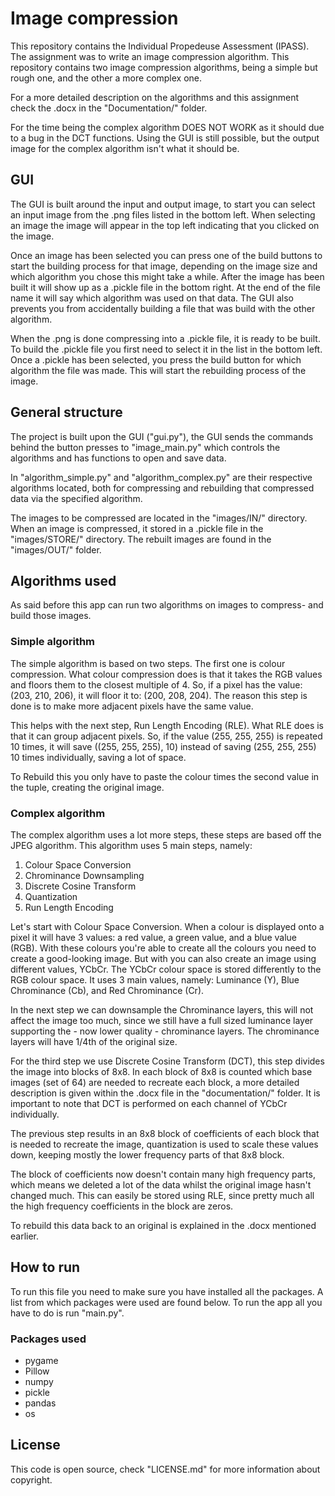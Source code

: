 # Image compression
This repository contains the Individual Propedeuse Assessment (IPASS). The assignment was to write an
image compression algorithm. This repository contains two image compression algorithms, being a
simple but rough one, and the other a more complex one. 

For a more detailed description on the algorithms and this assignment check the .docx in the 
"Documentation/" folder.

For the time being the complex algorithm DOES NOT WORK as it should due to a bug in the DCT functions.
Using the GUI is still possible, but the output image for the complex algorithm isn't what it should be.


## GUI
The GUI is built around the input and output image, to start you can select an input image from the
.png files listed in the bottom left. When selecting an image the image will appear in the top left
indicating that you clicked on the image.

Once an image has been selected you can press one of the build buttons to start the building process
for that image, depending on the image size and which algorithm you chose this might take a while.
After the image has been built it will show up as a .pickle file in the bottom right. At the end of
the file name it will say which algorithm was used on that data. The GUI also prevents you from
accidentally building a file that was build with the other algorithm. 

When the .png is done compressing into a .pickle file, it is ready to be built. To build the .pickle
file you first need to select it in the list in the bottom left. Once a .pickle has been selected, you
press the build button for which algorithm the file was made. This will start the rebuilding process
of the image.


## General structure
The project is built upon the GUI ("gui.py"), the GUI sends the commands behind the button presses to 
"image_main.py" which controls the algorithms and has functions to open and save data.

In "algorithm_simple.py" and "algorithm_complex.py" are their respective algorithms located, both for
compressing and rebuilding that compressed data via the specified algorithm.

The images to be compressed are located in the "images/IN/" directory. When an image is compressed, it 
stored in a .pickle file in the "images/STORE/" directory. The rebuilt images are found in the 
"images/OUT/" folder.


## Algorithms used
As said before this app can run two algorithms on images to compress- and build those images.

### Simple algorithm
The simple algorithm is based on two steps. The first one is colour compression. What colour compression
does is that it takes the RGB values and floors them to the closest multiple of 4. So, if a pixel has the
value: (203, 210, 206), it will floor it to: (200, 208, 204). The reason this step is done is to make
more adjacent pixels have the same value.

This helps with the next step, Run Length Encoding (RLE). What RLE does is that it can group adjacent 
pixels. So, if the value (255, 255, 255) is repeated 10 times, it will save ((255, 255, 255), 10) instead 
of saving (255, 255, 255) 10 times individually, saving a lot of space. 

To Rebuild this you only have to paste the colour times the second value in the tuple, creating the 
original image.

### Complex algorithm
The complex algorithm uses a lot more steps, these steps are based off the JPEG algorithm. This algorithm
uses 5 main steps, namely:

1. Colour Space Conversion
2. Chrominance Downsampling
3. Discrete Cosine Transform
4. Quantization
5. Run Length Encoding

Let's start with Colour Space Conversion. When a colour is displayed onto a pixel it will have 3 values:
a red value, a green value, and a blue value (RGB). With these colours you're able to create all the colours
you need to create a good-looking image. But with you can also create an image using different values, YCbCr.
The YCbCr colour space is stored differently to the RGB colour space. It uses 3 main values, namely:
Luminance (Y), Blue Chrominance (Cb), and Red Chrominance (Cr). 

In the next step we can downsample the Chrominance layers, this will not affect the image too much, since
we still have a full sized luminance layer supporting the - now lower quality - chrominance layers. The
chrominance layers will have 1/4th of the original size.

For the third step we use Discrete Cosine Transform (DCT), this step divides the image into blocks of 8x8.
In each block of 8x8 is counted which base images (set of 64) are needed to recreate each block, a more 
detailed description is given within the .docx file in the "documentation/" folder. It is important to note 
that DCT is performed on each channel of YCbCr individually.

The previous step results in an 8x8 block of coefficients of each block that is needed to recreate the image, 
quantization is used to scale these values down, keeping mostly the lower frequency parts of that 8x8 block.

The block of coefficients now doesn't contain many high frequency parts, which means we deleted a lot of
the data whilst the original image hasn't changed much. This can easily be stored using RLE, since pretty
much all the high frequency coefficients in the block are zeros.

To rebuild this data back to an original is explained in the .docx mentioned earlier.


## How to run
To run this file you need to make sure you have installed all the packages. A list from which packages
were used are found below. To run the app all you have to do is run "main.py".

### Packages used
- pygame
- Pillow
- numpy
- pickle
- pandas
- os

## License
This code is open source, check "LICENSE.md" for more information about copyright.